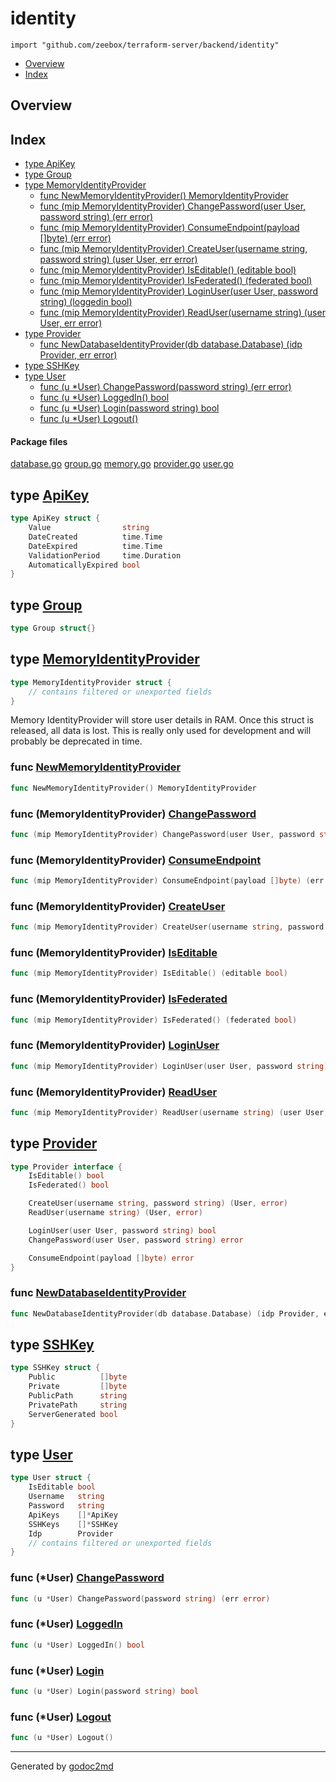 

# identity
`import "github.com/zeebox/terraform-server/backend/identity"`

* [Overview](#pkg-overview)
* [Index](#pkg-index)

## <a name="pkg-overview">Overview</a>



## <a name="pkg-index">Index</a>
* [type ApiKey](#ApiKey)
* [type Group](#Group)
* [type MemoryIdentityProvider](#MemoryIdentityProvider)
  * [func NewMemoryIdentityProvider() MemoryIdentityProvider](#NewMemoryIdentityProvider)
  * [func (mip MemoryIdentityProvider) ChangePassword(user User, password string) (err error)](#MemoryIdentityProvider.ChangePassword)
  * [func (mip MemoryIdentityProvider) ConsumeEndpoint(payload []byte) (err error)](#MemoryIdentityProvider.ConsumeEndpoint)
  * [func (mip MemoryIdentityProvider) CreateUser(username string, password string) (user User, err error)](#MemoryIdentityProvider.CreateUser)
  * [func (mip MemoryIdentityProvider) IsEditable() (editable bool)](#MemoryIdentityProvider.IsEditable)
  * [func (mip MemoryIdentityProvider) IsFederated() (federated bool)](#MemoryIdentityProvider.IsFederated)
  * [func (mip MemoryIdentityProvider) LoginUser(user User, password string) (loggedin bool)](#MemoryIdentityProvider.LoginUser)
  * [func (mip MemoryIdentityProvider) ReadUser(username string) (user User, err error)](#MemoryIdentityProvider.ReadUser)
* [type Provider](#Provider)
  * [func NewDatabaseIdentityProvider(db database.Database) (idp Provider, err error)](#NewDatabaseIdentityProvider)
* [type SSHKey](#SSHKey)
* [type User](#User)
  * [func (u *User) ChangePassword(password string) (err error)](#User.ChangePassword)
  * [func (u *User) LoggedIn() bool](#User.LoggedIn)
  * [func (u *User) Login(password string) bool](#User.Login)
  * [func (u *User) Logout()](#User.Logout)


#### <a name="pkg-files">Package files</a>
[database.go](/src/github.com/zeebox/terraform-server/backend/identity/database.go) [group.go](/src/github.com/zeebox/terraform-server/backend/identity/group.go) [memory.go](/src/github.com/zeebox/terraform-server/backend/identity/memory.go) [provider.go](/src/github.com/zeebox/terraform-server/backend/identity/provider.go) [user.go](/src/github.com/zeebox/terraform-server/backend/identity/user.go) 






## <a name="ApiKey">type</a> [ApiKey](/src/target/user.go?s=808:986#L48)
``` go
type ApiKey struct {
    Value                string
    DateCreated          time.Time
    DateExpired          time.Time
    ValidationPeriod     time.Duration
    AutomaticallyExpired bool
}
```









## <a name="Group">type</a> [Group](/src/target/group.go?s=18:37#L3)
``` go
type Group struct{}
```









## <a name="MemoryIdentityProvider">type</a> [MemoryIdentityProvider](/src/target/memory.go?s=403:464#L19)
``` go
type MemoryIdentityProvider struct {
    // contains filtered or unexported fields
}
```
Memory IdentityProvider will store user details in RAM. Once this
struct is released, all data is lost. This is really only used for
development and will probably be deprecated in time.







### <a name="NewMemoryIdentityProvider">func</a> [NewMemoryIdentityProvider](/src/target/memory.go?s=80:135#L10)
``` go
func NewMemoryIdentityProvider() MemoryIdentityProvider
```




### <a name="MemoryIdentityProvider.ChangePassword">func</a> (MemoryIdentityProvider) [ChangePassword](/src/target/memory.go?s=1775:1863#L77)
``` go
func (mip MemoryIdentityProvider) ChangePassword(user User, password string) (err error)
```



### <a name="MemoryIdentityProvider.ConsumeEndpoint">func</a> (MemoryIdentityProvider) [ConsumeEndpoint](/src/target/memory.go?s=631:708#L31)
``` go
func (mip MemoryIdentityProvider) ConsumeEndpoint(payload []byte) (err error)
```



### <a name="MemoryIdentityProvider.CreateUser">func</a> (MemoryIdentityProvider) [CreateUser](/src/target/memory.go?s=777:878#L35)
``` go
func (mip MemoryIdentityProvider) CreateUser(username string, password string) (user User, err error)
```



### <a name="MemoryIdentityProvider.IsEditable">func</a> (MemoryIdentityProvider) [IsEditable](/src/target/memory.go?s=466:528#L23)
``` go
func (mip MemoryIdentityProvider) IsEditable() (editable bool)
```



### <a name="MemoryIdentityProvider.IsFederated">func</a> (MemoryIdentityProvider) [IsFederated](/src/target/memory.go?s=547:611#L27)
``` go
func (mip MemoryIdentityProvider) IsFederated() (federated bool)
```



### <a name="MemoryIdentityProvider.LoginUser">func</a> (MemoryIdentityProvider) [LoginUser](/src/target/memory.go?s=1596:1683#L73)
``` go
func (mip MemoryIdentityProvider) LoginUser(user User, password string) (loggedin bool)
```



### <a name="MemoryIdentityProvider.ReadUser">func</a> (MemoryIdentityProvider) [ReadUser](/src/target/memory.go?s=1166:1248#L52)
``` go
func (mip MemoryIdentityProvider) ReadUser(username string) (user User, err error)
```



## <a name="Provider">type</a> [Provider](/src/target/provider.go?s=18:321#L3)
``` go
type Provider interface {
    IsEditable() bool
    IsFederated() bool

    CreateUser(username string, password string) (User, error)
    ReadUser(username string) (User, error)

    LoginUser(user User, password string) bool
    ChangePassword(user User, password string) error

    ConsumeEndpoint(payload []byte) error
}
```






### <a name="NewDatabaseIdentityProvider">func</a> [NewDatabaseIdentityProvider](/src/target/database.go?s=95:175#L8)
``` go
func NewDatabaseIdentityProvider(db database.Database) (idp Provider, err error)
```




## <a name="SSHKey">type</a> [SSHKey](/src/target/user.go?s=666:806#L40)
``` go
type SSHKey struct {
    Public          []byte
    Private         []byte
    PublicPath      string
    PrivatePath     string
    ServerGenerated bool
}
```









## <a name="User">type</a> [User](/src/target/user.go?s=45:222#L8)
``` go
type User struct {
    IsEditable bool
    Username   string
    Password   string
    ApiKeys    []*ApiKey
    SSHKeys    []*SSHKey
    Idp        Provider
    // contains filtered or unexported fields
}
```









### <a name="User.ChangePassword">func</a> (\*User) [ChangePassword](/src/target/user.go?s=441:499#L32)
``` go
func (u *User) ChangePassword(password string) (err error)
```



### <a name="User.LoggedIn">func</a> (\*User) [LoggedIn](/src/target/user.go?s=386:416#L28)
``` go
func (u *User) LoggedIn() bool
```



### <a name="User.Login">func</a> (\*User) [Login](/src/target/user.go?s=224:266#L19)
``` go
func (u *User) Login(password string) bool
```



### <a name="User.Logout">func</a> (\*User) [Logout](/src/target/user.go?s=337:360#L24)
``` go
func (u *User) Logout()
```







- - -
Generated by [godoc2md](http://godoc.org/github.com/davecheney/godoc2md)
